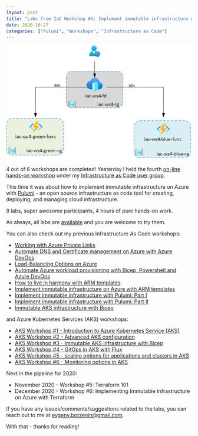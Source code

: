 ```yaml
---
layout: post
title: "Labs from IaC Workshop #4: Implement immutable infrastructure on Azure with Pulumi - Part II"
date: 2020-10-27
categories: ["Pulumi", "Workshops", "Infrastructure as Code"]
---
```


![logo](/images/2020-10-27-logo.jpg)

4 out of 6 workshops are completed! Yesterday I held the fourth [on-line hands-on workshop](https://www.meetup.com/Infrastructure-As-Code-User-Group-Oslo/events/273877976/) under my [Infrastructure as Code user group](https://www.meetup.com/Infrastructure-As-Code-User-Group-Oslo).

This time it was about how to implement immutable infrastructure on Azure with [Pulumi](https://www.pulumi.com/) - an open source infrastructure as code tool for creating, deploying, and managing cloud infrastructure.

8 labs, super awesome participants, 4 hours of pure hands-on work.

As always, all labs are [available](https://github.com/evgenyb/iac-meetup/tree/master/workshops/04-implement-immutable-infrastructure-on-azure-with-pulumi-part-II) and you are welcome to try them.

You can also check out my previous Infrastructure As Code workshops:

- [Working with Azure Private Links](https://borzenin.com/working-with-private-links-workshop-labs/)
- [Automate DNS and Certificate management on Azure with Azure DevOps](https://borzenin.com/dns-and-ssl-management-on-azure-with-ado-workshop-labs/)
- [Load-Balancing Options on Azure](https://borzenin.com/azure-load-balancing-options-workshop-labs/)
- [Automate Azure workload provisioning with Bicep, Powershell and Azure DevOps](https://borzenin.com/iac-with-azure-devops-workshop-labs/)
- [How to live in harmony with ARM templates](https://borzenin.com/iac-ws1-labs/)
- [Implement immutable infrastructure on Azure with ARM templates](https://borzenin.com/iac-ws2-labs/)
- [Implement immutable infrastructure with Pulumi: Part I](https://borzenin.com/iac-ws3-labs/)
- [Implement immutable infrastructure with Pulumi: Part II](https://borzenin.com/iac-ws4-labs/)
- [Immutable AKS infrastructure with Bicep](https://borzenin.com/azure-kubernetes-service-aks-workshop-3-labs/)

and Azure Kubernetes Services (AKS) workshops:

- [AKS Workshop #1 - Introduction to Azure Kubernetes Service (AKS)](https://borzenin.com/azure-kubernetes-service-aks-workshop-1-labs/)
- [AKS Workshop #2 - Advanced AKS configuration](https://borzenin.com/azure-kubernetes-service-aks-workshop-2-labs/)
- [AKS Workshop #3 - Immutable AKS infrastructure with Bicep](https://borzenin.com/azure-kubernetes-service-aks-workshop-3-labs/)
- [AKS Workshop #4 - GitOps in AKS with Flux](https://borzenin.com/azure-kubernetes-service-aks-workshop-4-labs/)
- [AKS Workshop #5 - scaling options for applications and clusters in AKS](https://borzenin.com/azure-kubernetes-service-aks-workshop-5-labs/)
- [AKS Workshop #6 - Monitoring options in AKS](https://borzenin.com/azure-aks-workshop-6-monitoring-options-aks-labs/)


Next in the pipeline for 2020:

* November 2020 - Workshop #5: Terraform 101
* December 2020 - Workshop #6: Implementing Immutable Infrastructure on Azure with Terraform

If you have any issues/comments/suggestions related to the labs, you can reach out to me at evgeny.borzenin@gmail.com.

With that - thanks for reading!
